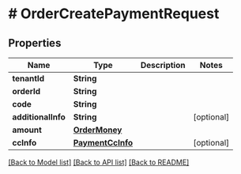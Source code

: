 # # OrderCreatePaymentRequest


## Properties 


Name | Type | Description | Notes
------------ | ------------- | ------------- | -------------
**tenantId**| **String** |   |
**orderId**| **String** |   |
**code**| **String** |   |
**additionalInfo**| **String** |   | [optional]
**amount**| [**OrderMoney**](OrderMoney.md) |   |
**ccInfo**| [**PaymentCcInfo**](PaymentCcInfo.md) |   | [optional]


[[Back to Model list]](../../README.md#models) [[Back to API list]](../../README.md#endpoints) [[Back to README]](../../README.md)

